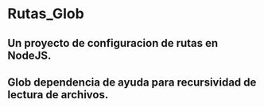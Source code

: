 # Rutas_Glob
## Un proyecto de configuracion de rutas en NodeJS.
## Glob dependencia de ayuda para recursividad de lectura de archivos.
